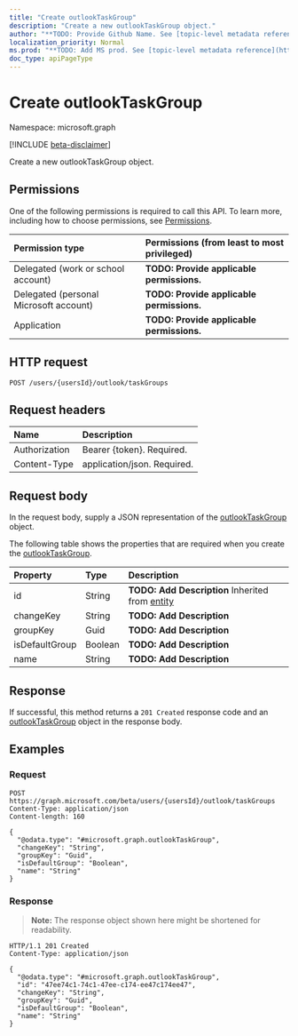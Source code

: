 ```yaml
---
title: "Create outlookTaskGroup"
description: "Create a new outlookTaskGroup object."
author: "**TODO: Provide Github Name. See [topic-level metadata reference](https://msgo.azurewebsites.net/add/document/guidelines/metadata.html#topic-level-metadata)**"
localization_priority: Normal
ms.prod: "**TODO: Add MS prod. See [topic-level metadata reference](https://msgo.azurewebsites.net/add/document/guidelines/metadata.html#topic-level-metadata)**"
doc_type: apiPageType
---
```


# Create outlookTaskGroup
Namespace: microsoft.graph

[!INCLUDE [beta-disclaimer](../../includes/beta-disclaimer.md)]

Create a new outlookTaskGroup object.

## Permissions
One of the following permissions is required to call this API. To learn more, including how to choose permissions, see [Permissions](/graph/permissions-reference).

|Permission type|Permissions (from least to most privileged)|
|:---|:---|
|Delegated (work or school account)|**TODO: Provide applicable permissions.**|
|Delegated (personal Microsoft account)|**TODO: Provide applicable permissions.**|
|Application|**TODO: Provide applicable permissions.**|

## HTTP request

<!-- {
  "blockType": "ignored"
}
-->
``` http
POST /users/{usersId}/outlook/taskGroups
```

## Request headers
|Name|Description|
|:---|:---|
|Authorization|Bearer {token}. Required.|
|Content-Type|application/json. Required.|

## Request body
In the request body, supply a JSON representation of the [outlookTaskGroup](../resources/outlooktaskgroup.md) object.

The following table shows the properties that are required when you create the [outlookTaskGroup](../resources/outlooktaskgroup.md).

|Property|Type|Description|
|:---|:---|:---|
|id|String|**TODO: Add Description** Inherited from [entity](../resources/entity.md)|
|changeKey|String|**TODO: Add Description**|
|groupKey|Guid|**TODO: Add Description**|
|isDefaultGroup|Boolean|**TODO: Add Description**|
|name|String|**TODO: Add Description**|



## Response

If successful, this method returns a `201 Created` response code and an [outlookTaskGroup](../resources/outlooktaskgroup.md) object in the response body.

## Examples

### Request
<!-- {
  "blockType": "request",
  "name": "create_outlooktaskgroup_from_"
}
-->
``` http
POST https://graph.microsoft.com/beta/users/{usersId}/outlook/taskGroups
Content-Type: application/json
Content-length: 160

{
  "@odata.type": "#microsoft.graph.outlookTaskGroup",
  "changeKey": "String",
  "groupKey": "Guid",
  "isDefaultGroup": "Boolean",
  "name": "String"
}
```


### Response
>**Note:** The response object shown here might be shortened for readability.
<!-- {
  "blockType": "response",
  "truncated": true,
  "@odata.type": "microsoft.graph.outlookTaskGroup"
}
-->
``` http
HTTP/1.1 201 Created
Content-Type: application/json

{
  "@odata.type": "#microsoft.graph.outlookTaskGroup",
  "id": "47ee74c1-74c1-47ee-c174-ee47c174ee47",
  "changeKey": "String",
  "groupKey": "Guid",
  "isDefaultGroup": "Boolean",
  "name": "String"
}
```

